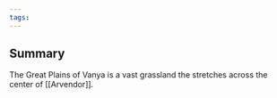 ```yaml
---
tags:
---
```

## Summary
The Great Plains of Vanya is a vast grassland the stretches across the center of [[Arvendor]].